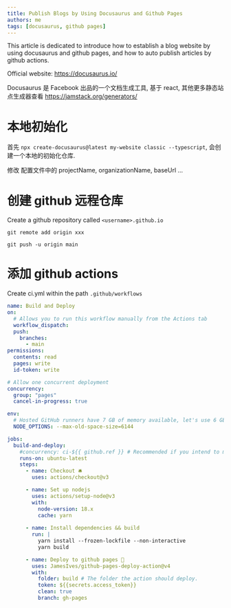 ```yaml
---
title: Publish Blogs by Using Docusaurus and Github Pages
authors: me
tags: [docusaurus, github pages]
---
```


This article is dedicated to introduce how to establish a blog website by using docusaurus and github pages, and how to auto publish articles by github actions.

Official website: https://docusaurus.io/

<!-- truncate -->

Docusaurus 是 Facebook 出品的一个文档生成工具, 基于 react, 其他更多静态站点生成器查看 https://jamstack.org/generators/

# 本地初始化

首先 `npx create-docusaurus@latest my-website classic --typescript`, 会创建一个本地的初始化仓库.

修改 配置文件中的 projectName, organizationName, baseUrl ...

# 创建 github 远程仓库

Create a github repository called `<username>.github.io`

`git remote add origin xxx`

`git push -u origin main`

# 添加 github actions

Create ci.yml within the path `.github/workflows`

```yml
name: Build and Deploy
on:
  # Allows you to run this workflow manually from the Actions tab
  workflow_dispatch:
  push:
    branches: 
      - main
permissions:
  contents: read
  pages: write
  id-token: write

# Allow one concurrent deployment
concurrency:
  group: "pages"
  cancel-in-progress: true

env:
  # Hosted GitHub runners have 7 GB of memory available, let's use 6 GB
  NODE_OPTIONS: --max-old-space-size=6144

jobs:
  build-and-deploy:
    #concurrency: ci-${{ github.ref }} # Recommended if you intend to make multiple deployments in quick succession.
    runs-on: ubuntu-latest
    steps:
      - name: Checkout 🛎️
        uses: actions/checkout@v3

      - name: Set up nodejs
        uses: actions/setup-node@v3
        with:
          node-version: 18.x
          cache: yarn
      
      - name: Install dependencies && build
        run: |
          yarn install --frozen-lockfile --non-interactive
          yarn build

      - name: Deploy to github pages 🚀
        uses: JamesIves/github-pages-deploy-action@v4
        with:
          folder: build # The folder the action should deploy.
          token: ${{secrets.access_token}}
          clean: true
          branch: gh-pages

```